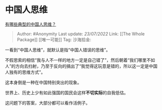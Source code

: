 # 中国人思维
[有哪些典型的中国人思维？](https://www.zhihu.com/question/68088641/answer/2579672579)

> Author: #Anonymity
> Last update: *23/07/2022*
> Link: [[The Whole Package]] [[唯一可能]]
> Tag:
> 沙海拾金:

一看到“中国人思维”，就默认是指“中国人错误的思维”。

不假思索的相信“我与人不一样的地方一定是自己错了”，然后朝着“我们哪里不如人”的方向去扫射，乃至于反向的搞出了“我觉得这玩意是错的，所以这一定是中国人独有的思维方式”。

这本身倒是一种在中国特别突出的现象。

世界上、历史上少有如此强国的国民会这样**不切实际**的自我低估。

这问题下的答案，大部分都可以看作活例子。
